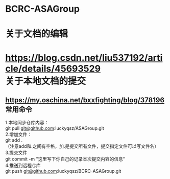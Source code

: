# BCRC-ASAGroup  
关于文档的编辑  
=============  
https://blog.csdn.net/liu537192/article/details/45693529  
关于本地文档的提交   
=================    
https://my.oschina.net/bxxfighting/blog/378196  
常用命令  
-------    
1.本地同步仓库内容：  
git pull git@github.com:luckyqsz/ASAGroup.git  
2.增加文件：  
git add .  
（注意add和.之间有空格，加.是提交所有文件，提交指定文件可以写文件名）  
3.提交文件  
git commit -m "这里写下你自己的记录本次提交内容的信息"  
4.推送到远程仓库  
git push git@github.com:luckyqsz/BCRC-ASAGroup.git  
